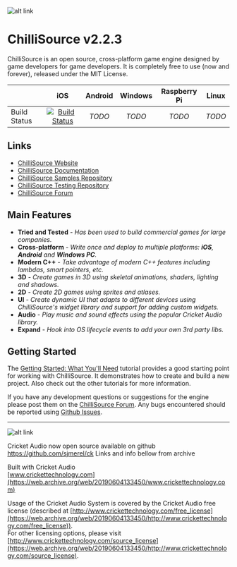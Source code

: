 ![alt link](Documents/Images/ChilliSourceLogo.png)

ChilliSource v2.2.3
====================

ChilliSource is an open source, cross-platform game engine designed by game developers for game developers. It is completely free to use (now and forever), released under the MIT License.

|               | iOS           | Android       | Windows		| Raspberry Pi  | Linux         |
| ------------- |:-------------:|:-------------:|:-------------:|:-------------:|:-------------:|
| Build Status  | [![Build Status](https://travis-ci.org/ChilliWorks/CSTest.svg?branch=master)](https://travis-ci.org/ChilliWorks/CSTest) | *TODO* | *TODO* | *TODO* | *TODO*| |

Links
-----
* [ChilliSource Website](https://web.archive.org/web/20160807183347/http://www.chillisourceengine.com/)
* [ChilliSource Documentation](https://web.archive.org/web/20160807183347/http://www.chillisourceengine.com/tutorials/)
* [ChilliSource Samples Repository](https://web.archive.org/web/20160807183347/https://github.com/ChilliWorks/CSSamples)
* [ChilliSource Testing Repository](https://web.archive.org/web/20160807183347/https://github.com/ChilliWorks/CSTest)
* [ChilliSource Forum](https://web.archive.org/web/20160807183347/http://forums.chilli-works.com/)

Main Features
---------------
* **Tried and Tested** - *Has been used to build commercial games for large companies.*
* **Cross-platform** - *Write once and deploy to multiple platforms: **iOS**, **Android** and **Windows PC**.*
* **Modern C++** - *Take advantage of modern C++ features including lambdas, smart pointers, etc.*
* **3D** - *Create games in 3D using skeletal animations, shaders, lighting and shadows.*
* **2D** - *Create 2D games using sprites and atlases.*
* **UI** - *Create dynamic UI that adapts to different devices using ChilliSource's widget library and support for adding custom widgets.*
* **Audio** - *Play music and sound effects using the popular Cricket Audio library.*
* **Expand** - *Hook into OS lifecycle events to add your own 3rd party libs.*

Getting Started
---------------
The [Getting Started: What You'll Need](https://web.archive.org/web/20160807183347/http://www.chillisourceengine.com/what-youll-need) tutorial provides a good starting point for working with ChilliSource. It demonstrates how to create and build a new project. Also check out the other tutorials for more information.

If you have any development questions or suggestions for the engine please post them on the [ChilliSource Forum](http://forums.chilli-works.com/). Any bugs encountered should be reported using [Github Issues](https://github.com/chilliworks/chillisource/issues).

---

![alt link](Documents/Images/CricketLogo.png)

Cricket Audio now open source available on github https://github.com/sjmerel/ck
Links and info bellow from archive

Built with Cricket Audio  
[www.crickettechnology.com](https://web.archive.org/web/20190604133450/www.crickettechnology.com)

Usage of the Cricket Audio System is covered by the Cricket Audio free license (described at [http://www.crickettechnology.com/free_license](https://web.archive.org/web/20190604133450/http://www.crickettechnology.com/free_license)).  
For other licensing options, please visit [http://www.crickettechnology.com/source_license](https://web.archive.org/web/20190604133450/http://www.crickettechnology.com/source_license).
